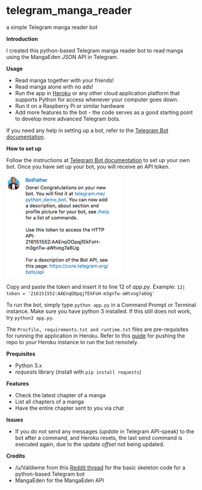 # telegram_manga_reader
a simple Telegram manga reader bot

**Introduction**

I created this python-based Telegram manga reader bot to read manga using the MangaEden JSON API in Telegram.

**Usage**
- Read manga together with your friends!
- Read manga alone with no ads!
- Run the app in [Heroku](http://www.heroku.com) or any other cloud application platform that supports Python for access whenever your computer goes down.
- Run it on a Raspberry Pi or similar hardware
- Add more features to the bot - the code serves as a good starting point to develop more advanced Telegram bots.

If you need any help in setting up a bot, refer to the [Telegram Bot documentation](https://core.telegram.org/bots).

**How to set up**

Follow the instructions at [Telegram Bot documentation](https://core.telegram.org/bots) to set up your own bot. Once you have set up your bot, you will receive an API token.

![If you're thinking of using this API token, I've revoked it already.](token.png)

Copy and paste the token and insert it to line 12 of *app.py*. Example: `12| token = '216151552:AAEnqOOpqjfEkFoH-m3gnTw-aWtvog7a6Ug'`

To run the bot, simply type `python app.py` in a Command Prompt or Terminal instance. Make sure you have python 3 installed. If this still does not work, try `python3 app.py`.

The `Procfile, requirements.txt and runtime.txt` files are pre-requisites for running the application in Heroku. Refer to this [guide](https://devcenter.heroku.com/articles/git) for pushing the repo to your Heroku instance to run the bot remotely.

**Prequisites**
* Python 3.x
* *requests* library (install with `pip install requests`)

**Features**
* Check the latest chapter of a manga
* List all chapters of a manga
* Have the entire chapter sent to you via chat

**Issues**
* If you do not send any messages (*update* in Telegram API-speak) to the bot after a command, and Heroku resets, the last send command is executed again, due to the update *offset* not being updated.

**Credits**
* /u/Valdieme from this [Reddit thread](https://www.reddit.com/r/TelegramBots/comments/3b8kf3/the_simplest_python_bot/) for the basic skeleton code for a python-based Telegram bot
* MangaEden for the MangaEden API
